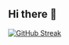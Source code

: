 ## Hi there 👋

[![GitHub Streak](https://streak-stats.demolab.com/?user=kanji1337)](https://git.io/streak-stats)
